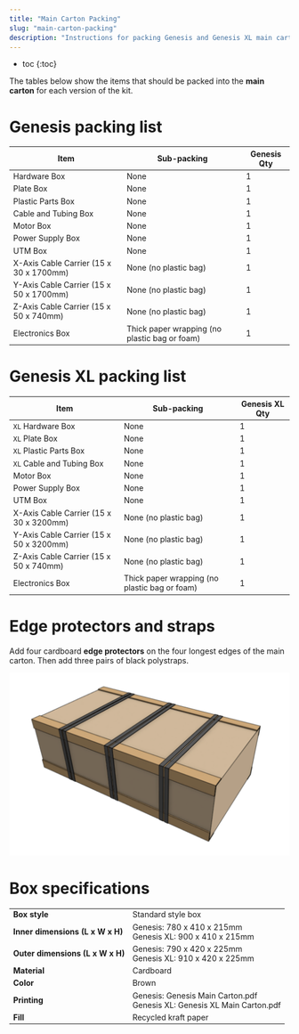 ```yaml
---
title: "Main Carton Packing"
slug: "main-carton-packing"
description: "Instructions for packing Genesis and Genesis XL main cartons"
---
```


* toc
{:toc}

The tables below show the items that should be packed into the **main carton** for each version of the kit.

# Genesis packing list

|Item                          |Sub-packing                   |Genesis Qty                   |
|------------------------------|------------------------------|------------------------------|
|Hardware Box                  |None                          |1
|Plate Box                     |None                          |1
|Plastic Parts Box             |None                          |1
|Cable and Tubing Box          |None                          |1
|Motor Box                     |None                          |1
|Power Supply Box              |None                          |1
|UTM Box                       |None                          |1
|X-Axis Cable Carrier (15 x 30 x 1700mm)|None (no plastic bag)         |1
|Y-Axis Cable Carrier (15 x 50 x 1700mm)|None (no plastic bag)         |1
|Z-Axis Cable Carrier (15 x 50 x 740mm)|None (no plastic bag)         |1
|Electronics Box               |Thick paper wrapping (no plastic bag or foam)|1


# Genesis XL packing list

|Item                          |Sub-packing                   |Genesis XL Qty                |
|------------------------------|------------------------------|------------------------------|
|`XL` Hardware Box             |None                          |1
|`XL` Plate Box                |None                          |1
|`XL` Plastic Parts Box        |None                          |1
|`XL` Cable and Tubing Box     |None                          |1
|Motor Box                     |None                          |1
|Power Supply Box              |None                          |1
|UTM Box                       |None                          |1
|X-Axis Cable Carrier (15 x 30 x 3200mm)|None (no plastic bag)         |1
|Y-Axis Cable Carrier (15 x 50 x 3200mm)|None (no plastic bag)         |1
|Z-Axis Cable Carrier (15 x 50 x 740mm)|None (no plastic bag)         |1
|Electronics Box               |Thick paper wrapping (no plastic bag or foam)|1

# Edge protectors and straps
Add four cardboard **edge protectors** on the four longest edges of the main carton. Then add three pairs of black polystraps.

![Screen Shot 2020-06-03 at 6.34.00 PM.png](_images/Screen_Shot_2020-06-03_at_6.34.00_PM.png)

# Box specifications

|                              |                              |
|------------------------------|------------------------------|
|**Box style**                 |Standard style box
|**Inner dimensions (L x W x H)**|Genesis: 780 x 410 x 215mm<br>Genesis XL: 900 x 410 x 215mm
|**Outer dimensions (L x W x H)**|Genesis: 790 x 420 x 225mm<br>Genesis XL: 910 x 420 x 225mm
|**Material**                  |Cardboard
|**Color**                     |Brown
|**Printing**                  |Genesis: Genesis Main Carton.pdf<br>Genesis XL: Genesis XL Main Carton.pdf
|**Fill**                      |Recycled kraft paper

